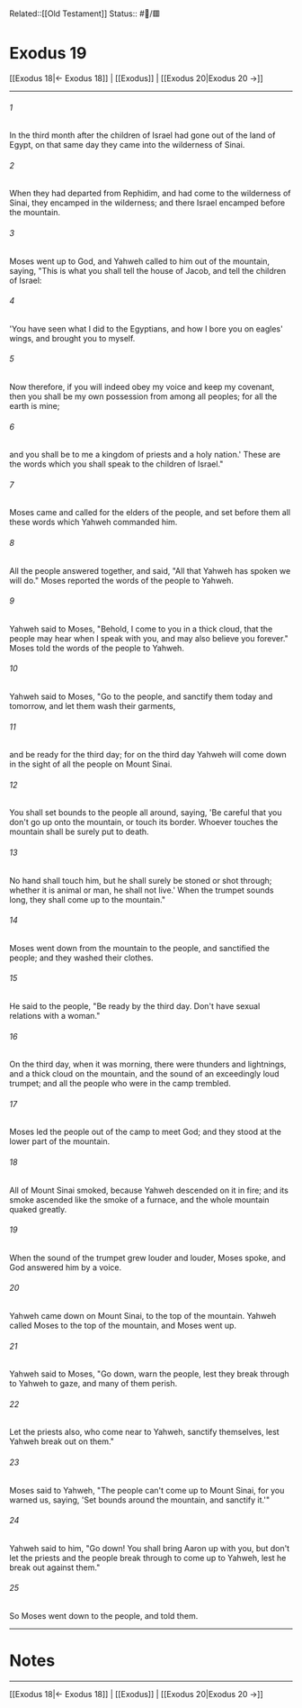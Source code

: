 Related::[[Old Testament]]
Status:: #📖/🟥
# Exodus 19

[[Exodus 18|← Exodus 18]] | [[Exodus]] | [[Exodus 20|Exodus 20 →]]
***



###### 1 
In the third month after the children of Israel had gone out of the land of Egypt, on that same day they came into the wilderness of Sinai. 

###### 2 
When they had departed from Rephidim, and had come to the wilderness of Sinai, they encamped in the wilderness; and there Israel encamped before the mountain. 

###### 3 
Moses went up to God, and Yahweh called to him out of the mountain, saying, "This is what you shall tell the house of Jacob, and tell the children of Israel: 

###### 4 
'You have seen what I did to the Egyptians, and how I bore you on eagles' wings, and brought you to myself. 

###### 5 
Now therefore, if you will indeed obey my voice and keep my covenant, then you shall be my own possession from among all peoples; for all the earth is mine; 

###### 6 
and you shall be to me a kingdom of priests and a holy nation.' These are the words which you shall speak to the children of Israel." 

###### 7 
Moses came and called for the elders of the people, and set before them all these words which Yahweh commanded him. 

###### 8 
All the people answered together, and said, "All that Yahweh has spoken we will do." Moses reported the words of the people to Yahweh. 

###### 9 
Yahweh said to Moses, "Behold, I come to you in a thick cloud, that the people may hear when I speak with you, and may also believe you forever." Moses told the words of the people to Yahweh. 

###### 10 
Yahweh said to Moses, "Go to the people, and sanctify them today and tomorrow, and let them wash their garments, 

###### 11 
and be ready for the third day; for on the third day Yahweh will come down in the sight of all the people on Mount Sinai. 

###### 12 
You shall set bounds to the people all around, saying, 'Be careful that you don't go up onto the mountain, or touch its border. Whoever touches the mountain shall be surely put to death. 

###### 13 
No hand shall touch him, but he shall surely be stoned or shot through; whether it is animal or man, he shall not live.' When the trumpet sounds long, they shall come up to the mountain." 

###### 14 
Moses went down from the mountain to the people, and sanctified the people; and they washed their clothes. 

###### 15 
He said to the people, "Be ready by the third day. Don't have sexual relations with a woman." 

###### 16 
On the third day, when it was morning, there were thunders and lightnings, and a thick cloud on the mountain, and the sound of an exceedingly loud trumpet; and all the people who were in the camp trembled. 

###### 17 
Moses led the people out of the camp to meet God; and they stood at the lower part of the mountain. 

###### 18 
All of Mount Sinai smoked, because Yahweh descended on it in fire; and its smoke ascended like the smoke of a furnace, and the whole mountain quaked greatly. 

###### 19 
When the sound of the trumpet grew louder and louder, Moses spoke, and God answered him by a voice. 

###### 20 
Yahweh came down on Mount Sinai, to the top of the mountain. Yahweh called Moses to the top of the mountain, and Moses went up. 

###### 21 
Yahweh said to Moses, "Go down, warn the people, lest they break through to Yahweh to gaze, and many of them perish. 

###### 22 
Let the priests also, who come near to Yahweh, sanctify themselves, lest Yahweh break out on them." 

###### 23 
Moses said to Yahweh, "The people can't come up to Mount Sinai, for you warned us, saying, 'Set bounds around the mountain, and sanctify it.'" 

###### 24 
Yahweh said to him, "Go down! You shall bring Aaron up with you, but don't let the priests and the people break through to come up to Yahweh, lest he break out against them." 

###### 25 
So Moses went down to the people, and told them.

---
# Notes


***
[[Exodus 18|← Exodus 18]] | [[Exodus]] | [[Exodus 20|Exodus 20 →]]

